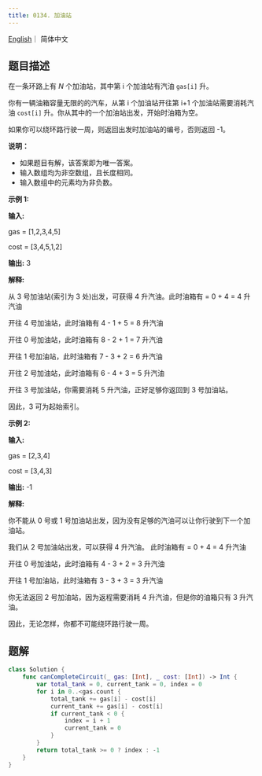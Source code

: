 ```yaml
---
title: 0134. 加油站
---
```


[English](leetcode/0134-en)｜ 简体中文



##  题目描述

在一条环路上有 *N* 个加油站，其中第 i 个加油站有汽油 `gas[i]` 升。

你有一辆油箱容量无限的的汽车，从第 i 个加油站开往第 i+1 个加油站需要消耗汽油 `cost[i]` 升。你从其中的一个加油站出发，开始时油箱为空。

如果你可以绕环路行驶一周，则返回出发时加油站的编号，否则返回 -1。



**说明：** 

- 如果题目有解，该答案即为唯一答案。
- 输入数组均为非空数组，且长度相同。
- 输入数组中的元素均为非负数。



**示例 1:**

**输入:**

gas  = [1,2,3,4,5]

cost = [3,4,5,1,2]

**输出:** 3

**解释:**

从 3 号加油站(索引为 3 处)出发，可获得 4 升汽油。此时油箱有 = 0 + 4 = 4 升汽油

开往 4 号加油站，此时油箱有 4 - 1 + 5 = 8 升汽油

开往 0 号加油站，此时油箱有 8 - 2 + 1 = 7 升汽油

开往 1 号加油站，此时油箱有 7 - 3 + 2 = 6 升汽油

开往 2 号加油站，此时油箱有 6 - 4 + 3 = 5 升汽油

开往 3 号加油站，你需要消耗 5 升汽油，正好足够你返回到 3 号加油站。

因此，3 可为起始索引。



**示例 2:**

**输入:** 

gas  = [2,3,4]

cost = [3,4,3]

**输出:** -1

**解释:**

你不能从 0 号或 1 号加油站出发，因为没有足够的汽油可以让你行驶到下一个加油站。

我们从 2 号加油站出发，可以获得 4 升汽油。 此时油箱有 = 0 + 4 = 4 升汽油

开往 0 号加油站，此时油箱有 4 - 3 + 2 = 3 升汽油

开往 1 号加油站，此时油箱有 3 - 3 + 3 = 3 升汽油

你无法返回 2 号加油站，因为返程需要消耗 4 升汽油，但是你的油箱只有 3 升汽油。

因此，无论怎样，你都不可能绕环路行驶一周。



## 题解

```swift
class Solution {
    func canCompleteCircuit(_ gas: [Int], _ cost: [Int]) -> Int {
        var total_tank = 0, current_tank = 0, index = 0
        for i in 0..<gas.count {
            total_tank += gas[i] - cost[i]
            current_tank += gas[i] - cost[i]
            if current_tank < 0 {
                index = i + 1
                current_tank = 0
            }
        }
        return total_tank >= 0 ? index : -1
    }
}
```

